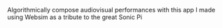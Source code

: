 
Algorithmically compose audiovisual performances with this app I made using Websim as a tribute to the great Sonic Pi
